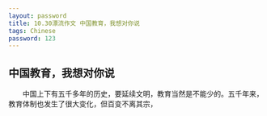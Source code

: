 ```yaml
---
layout: password
title: 10.30漂流作文 中国教育，我想对你说
tags: Chinese
password: 123
---
```


中国教育，我想对你说
----------

　　中国上下有五千多年的历史，要延续文明，教育当然是不能少的。五千年来，教育体制也发生了很大变化，但百变不离其宗，